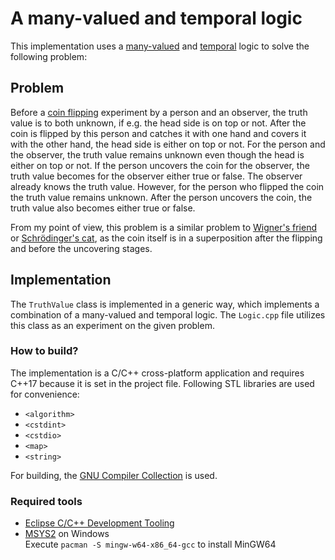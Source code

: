 # A many-valued and temporal logic

This implementation uses a [many-valued](https://en.wikipedia.org/wiki/Many-valued_logic) and [temporal](https://en.wikipedia.org/wiki/Temporal_logic) logic to solve the following problem:

## Problem
Before a [coin flipping](https://en.wikipedia.org/wiki/Coin_flipping) experiment by a person and an observer, the truth value is to both unknown, if e.g. the head side is on top or not. After the coin is flipped by this person and catches it with one hand and covers it with the other hand, the head side is either on top or not. For the person and the observer, the truth value remains unknown even though the head is either on top or not. If the person uncovers the coin for the observer, the truth value becomes for the observer either true or false. The observer already knows the truth value. However, for the person who flipped the coin the truth value remains unknown. After the person uncovers the coin, the truth value also becomes either true or false.  
  
From my point of view, this problem is a similar problem to [Wigner's friend](https://en.wikipedia.org/wiki/Wigner%27s_friend) or [Schrödinger's cat](https://en.wikipedia.org/wiki/Schr%C3%B6dinger%27s_cat), as the coin itself is in a superposition after the flipping and before the uncovering stages.

## Implementation

The `TruthValue` class is implemented in a generic way, which implements a combination of a many-valued and temporal logic. The `Logic.cpp` file utilizes this class as an experiment on the given problem.

### How to build?

The implementation is a C/C++ cross-platform application and requires C++17 because it is set in the project file. Following STL libraries are used for convenience:

- `<algorithm>`
- `<cstdint>`
- `<cstdio>`
- `<map>`
- `<string>`

For building, the [GNU Compiler Collection](https://gcc.gnu.org/) is used.

### Required tools
- [Eclipse C/C++ Development Tooling](https://projects.eclipse.org/projects/tools.cdt)
- [MSYS2](https://www.msys2.org/) on Windows  
  Execute `pacman -S mingw-w64-x86_64-gcc` to install MinGW64
